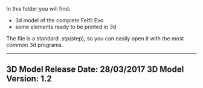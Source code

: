 In this folder you will find:
- 3d model of the complete Felfil Evo
- some elements ready to be printed in 3d

The file is a standard .stp(step), so you can easily open it with the most common 3d programs.

---
3D Model Release Date: 28/03/2017
3D Model Version: 1.2
---
